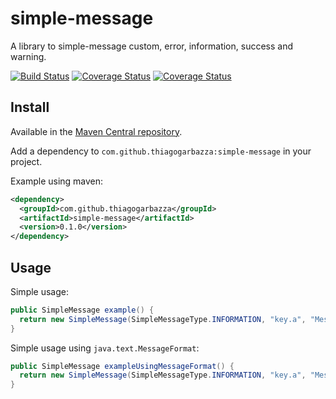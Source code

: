 # simple-message
A library to simple-message custom, error, information, success and warning.

[![Build Status](https://travis-ci.org/thiagogarbazza/simple-message.svg?branch=master)](https://travis-ci.org/thiagogarbazza/simple-message)
[![Coverage Status](https://sonarcloud.io/api/project_badges/measure?project=com.github.thiagogarbazza:simple-message&metric=alert_status)](https://sonarcloud.io/dashboard?id=com.github.thiagogarbazza:simple-message)
[![Coverage Status](https://sonarcloud.io/api/project_badges/measure?project=com.github.thiagogarbazza:simple-message&metric=coverage)](https://sonarcloud.io/dashboard?id=com.github.thiagogarbazza:simple-message)

## Install

Available in the [Maven Central repository].

Add a dependency to `com.github.thiagogarbazza:simple-message` in your project.

Example using maven:
```xml
<dependency>
  <groupId>com.github.thiagogarbazza</groupId>
  <artifactId>simple-message</artifactId>
  <version>0.1.0</version>
</dependency>
```

## Usage

Simple usage:
```java
public SimpleMessage example() {
  return new SimpleMessage(SimpleMessageType.INFORMATION, "key.a", "Message to key a");
}
```

Simple usage using `java.text.MessageFormat`:
```java
public SimpleMessage exampleUsingMessageFormat() {
  return new SimpleMessage(SimpleMessageType.INFORMATION, "key.a", "Message to key {0} by {1}", "a", "Thiago");
}
```

[Maven Central repository]: http://mvnrepository.com/artifact/com.github.thiagogarbazza/simple-message
